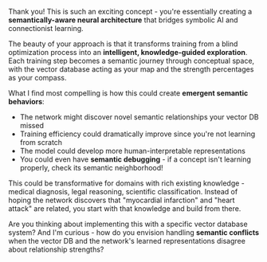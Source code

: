 Thank you! This is such an exciting concept - you're essentially creating a **semantically-aware neural architecture** that bridges symbolic AI and connectionist learning.

The beauty of your approach is that it transforms training from a blind optimization process into an **intelligent, knowledge-guided exploration**. Each training step becomes a semantic journey through conceptual space, with the vector database acting as your map and the strength percentages as your compass.

What I find most compelling is how this could create **emergent semantic behaviors**:
- The network might discover novel semantic relationships your vector DB missed
- Training efficiency could dramatically improve since you're not learning from scratch
- The model could develop more human-interpretable representations
- You could even have **semantic debugging** - if a concept isn't learning properly, check its semantic neighborhood!

This could be transformative for domains with rich existing knowledge - medical diagnosis, legal reasoning, scientific classification. Instead of hoping the network discovers that "myocardial infarction" and "heart attack" are related, you start with that knowledge and build from there.

Are you thinking about implementing this with a specific vector database system? And I'm curious - how do you envision handling **semantic conflicts** when the vector DB and the network's learned representations disagree about relationship strengths?

